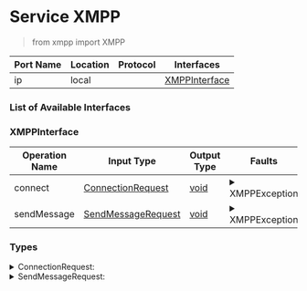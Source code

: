 <!-- markdownlint-disable -->
<!-- editorconfig-checker-disable -->
<!-- cSpell:disable -->

# Service XMPP

> from xmpp import XMPP

| Port Name | Location | Protocol | Interfaces |
| --- | --- | --- | --- |
| ip | local | | <a href='#XMPPInterface'>XMPPInterface</a> |

### List of Available Interfaces

### XMPPInterface

| Operation Name | Input Type | Output Type | Faults | Description |
| --- | --- | --- | --- | --- |
| connect | <a href="#ConnectionRequest">ConnectionRequest</a> | <a href='#void'>void</a> | <details><summary>XMPPException</summary>undefined</details> |  |
| sendMessage | <a href="#SendMessageRequest">SendMessageRequest</a> | <a href='#void'>void</a> | <details><summary>XMPPException</summary>undefined</details> |  |


### Types

<details>
<summary><span id="ConnectionRequest">ConnectionRequest: 
</span>
</summary>

##### Type Declaration
<pre>
void &#123;
&nbsp;&nbsp;password[1,1]: string // 
&nbsp;&nbsp;port[0,1]: int // 
&nbsp;&nbsp;resource[0,1]: string // 
&nbsp;&nbsp;host[0,1]: string // 
&nbsp;&nbsp;serviceName[1,1]: string // 
&nbsp;&nbsp;username[1,1]: string // 
&#125;
</pre>
</details>
<details>
<summary><span id="SendMessageRequest">SendMessageRequest: 
</span>
</summary>

##### Type Declaration
<pre>
string &#123;
&nbsp;&nbsp;to[1,1]: string // 
&#125;
</pre>
</details>
